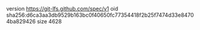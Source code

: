version https://git-lfs.github.com/spec/v1
oid sha256:d6ca3aa3db9529b163bc0f40650fc77354418f2b25f7474d33e84704ba829426
size 4628
